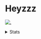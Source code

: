 # Heyzzz  

[![.](https://skillicons.dev/icons?i=js,ts,nextjs,nestjs,mongodb)](https://skillicons.dev)  

<details>
<summary>Stats</summary
<!--START_SECTION:waka-->

```txt
TypeScript   51 mins         █████████▒░░░░░░░░░░░░░░░   37.23 %
CSS          39 mins         ███████░░░░░░░░░░░░░░░░░░   28.09 %
Bash         14 mins         ██▓░░░░░░░░░░░░░░░░░░░░░░   10.49 %
Rust         12 mins         ██▒░░░░░░░░░░░░░░░░░░░░░░   08.75 %
JSON         8 mins          █▓░░░░░░░░░░░░░░░░░░░░░░░   06.25 %
```

<!--END_SECTION:waka-->
</details>
